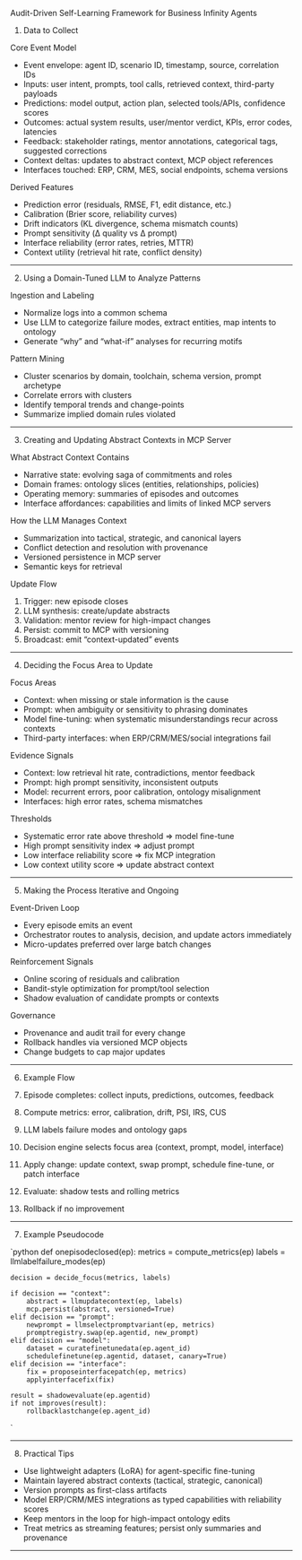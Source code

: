 Audit-Driven Self-Learning Framework for Business Infinity Agents

1. Data to Collect

Core Event Model
- Event envelope: agent ID, scenario ID, timestamp, source, correlation IDs  
- Inputs: user intent, prompts, tool calls, retrieved context, third-party payloads  
- Predictions: model output, action plan, selected tools/APIs, confidence scores  
- Outcomes: actual system results, user/mentor verdict, KPIs, error codes, latencies  
- Feedback: stakeholder ratings, mentor annotations, categorical tags, suggested corrections  
- Context deltas: updates to abstract context, MCP object references  
- Interfaces touched: ERP, CRM, MES, social endpoints, schema versions  

Derived Features
- Prediction error (residuals, RMSE, F1, edit distance, etc.)  
- Calibration (Brier score, reliability curves)  
- Drift indicators (KL divergence, schema mismatch counts)  
- Prompt sensitivity (Δ quality vs Δ prompt)  
- Interface reliability (error rates, retries, MTTR)  
- Context utility (retrieval hit rate, conflict density)  

---

2. Using a Domain-Tuned LLM to Analyze Patterns

Ingestion and Labeling
- Normalize logs into a common schema  
- Use LLM to categorize failure modes, extract entities, map intents to ontology  
- Generate “why” and “what-if” analyses for recurring motifs  

Pattern Mining
- Cluster scenarios by domain, toolchain, schema version, prompt archetype  
- Correlate errors with clusters  
- Identify temporal trends and change-points  
- Summarize implied domain rules violated  

---

3. Creating and Updating Abstract Contexts in MCP Server

What Abstract Context Contains
- Narrative state: evolving saga of commitments and roles  
- Domain frames: ontology slices (entities, relationships, policies)  
- Operating memory: summaries of episodes and outcomes  
- Interface affordances: capabilities and limits of linked MCP servers  

How the LLM Manages Context
- Summarization into tactical, strategic, and canonical layers  
- Conflict detection and resolution with provenance  
- Versioned persistence in MCP server  
- Semantic keys for retrieval  

Update Flow
1. Trigger: new episode closes  
2. LLM synthesis: create/update abstracts  
3. Validation: mentor review for high-impact changes  
4. Persist: commit to MCP with versioning  
5. Broadcast: emit “context-updated” events  

---

4. Deciding the Focus Area to Update

Focus Areas
- Context: when missing or stale information is the cause  
- Prompt: when ambiguity or sensitivity to phrasing dominates  
- Model fine-tuning: when systematic misunderstandings recur across contexts  
- Third-party interfaces: when ERP/CRM/MES/social integrations fail  

Evidence Signals
- Context: low retrieval hit rate, contradictions, mentor feedback  
- Prompt: high prompt sensitivity, inconsistent outputs  
- Model: recurrent errors, poor calibration, ontology misalignment  
- Interfaces: high error rates, schema mismatches  

Thresholds
- Systematic error rate above threshold ⇒ model fine-tune  
- High prompt sensitivity index ⇒ adjust prompt  
- Low interface reliability score ⇒ fix MCP integration  
- Low context utility score ⇒ update abstract context  

---

5. Making the Process Iterative and Ongoing

Event-Driven Loop
- Every episode emits an event  
- Orchestrator routes to analysis, decision, and update actors immediately  
- Micro-updates preferred over large batch changes  

Reinforcement Signals
- Online scoring of residuals and calibration  
- Bandit-style optimization for prompt/tool selection  
- Shadow evaluation of candidate prompts or contexts  

Governance
- Provenance and audit trail for every change  
- Rollback handles via versioned MCP objects  
- Change budgets to cap major updates  

---

6. Example Flow

1. Episode completes: collect inputs, predictions, outcomes, feedback  
2. Compute metrics: error, calibration, drift, PSI, IRS, CUS  
3. LLM labels failure modes and ontology gaps  
4. Decision engine selects focus area (context, prompt, model, interface)  
5. Apply change: update context, swap prompt, schedule fine-tune, or patch interface  
6. Evaluate: shadow tests and rolling metrics  
7. Rollback if no improvement  

---

7. Example Pseudocode

`python
def onepisodeclosed(ep):
    metrics = compute_metrics(ep)
    labels = llmlabelfailure_modes(ep)

    decision = decide_focus(metrics, labels)

    if decision == "context":
        abstract = llmupdatecontext(ep, labels)
        mcp.persist(abstract, versioned=True)
    elif decision == "prompt":
        newprompt = llmselectpromptvariant(ep, metrics)
        promptregistry.swap(ep.agentid, new_prompt)
    elif decision == "model":
        dataset = curatefinetunedata(ep.agent_id)
        schedulefinetune(ep.agentid, dataset, canary=True)
    elif decision == "interface":
        fix = proposeinterfacepatch(ep, metrics)
        applyinterfacefix(fix)

    result = shadowevaluate(ep.agentid)
    if not improves(result):
        rollbacklastchange(ep.agent_id)
`

---

8. Practical Tips

- Use lightweight adapters (LoRA) for agent-specific fine-tuning  
- Maintain layered abstract contexts (tactical, strategic, canonical)  
- Version prompts as first-class artifacts  
- Model ERP/CRM/MES integrations as typed capabilities with reliability scores  
- Keep mentors in the loop for high-impact ontology edits  
- Treat metrics as streaming features; persist only summaries and provenance  


---